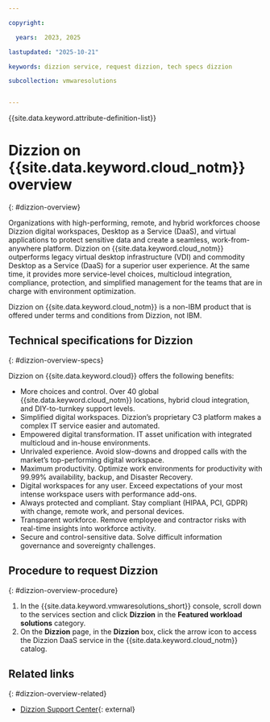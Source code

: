 ```yaml
---

copyright:

  years:  2023, 2025

lastupdated: "2025-10-21"

keywords: dizzion service, request dizzion, tech specs dizzion

subcollection: vmwaresolutions


---
```


{{site.data.keyword.attribute-definition-list}}

# Dizzion on {{site.data.keyword.cloud_notm}} overview
{: #dizzion-overview}



Organizations with high-performing, remote, and hybrid workforces choose Dizzion digital workspaces, Desktop as a Service (DaaS), and virtual applications to protect sensitive data and create a seamless, work-from-anywhere platform.
Dizzion on {{site.data.keyword.cloud_notm}} outperforms legacy virtual desktop infrastructure (VDI) and commodity Desktop as a Service (DaaS) for a superior user experience. At the same time, it provides more service-level choices, multicloud integration, compliance, protection, and simplified management for the teams that are in charge with environment optimization. 

Dizzion on {{site.data.keyword.cloud_notm}} is a non-IBM product that is offered under terms and conditions from Dizzion, not IBM.

## Technical specifications for Dizzion
{: #dizzion-overview-specs}

Dizzion on {{site.data.keyword.cloud}} offers the following benefits:
* More choices and control. Over 40 global {{site.data.keyword.cloud_notm}} locations, hybrid cloud integration, and DIY-to-turnkey support levels.
* Simplified digital workspaces. Dizzion’s proprietary C3 platform makes a complex IT service easier and automated.
* Empowered digital transformation. IT asset unification with integrated multicloud and in-house environments.
* Unrivaled experience. Avoid slow-downs and dropped calls with the market’s top-performing digital workspace.
* Maximum productivity. Optimize work environments for productivity with 99.99% availability, backup, and Disaster Recovery.
* Digital workspaces for any user. Exceed expectations of your most intense workspace users with performance add-ons.
* Always protected and compliant. Stay compliant (HIPAA, PCI, GDPR) with change, remote work, and personal devices.
* Transparent workforce. Remove employee and contractor risks with real-time insights into workforce activity.
* Secure and control-sensitive data. Solve difficult information governance and sovereignty challenges.

## Procedure to request Dizzion
{: #dizzion-overview-procedure}

1. In the {{site.data.keyword.vmwaresolutions_short}} console, scroll down to the services section and click **Dizzion** in the **Featured workload solutions** category.
2. On the **Dizzion** page, in the **Dizzion** box, click the arrow icon to access the Dizzion DaaS service in the {{site.data.keyword.cloud_notm}} catalog.

## Related links
{: #dizzion-overview-related}

* [Dizzion Support Center](https://support.dizzion.com/hc/en-us/){: external}
